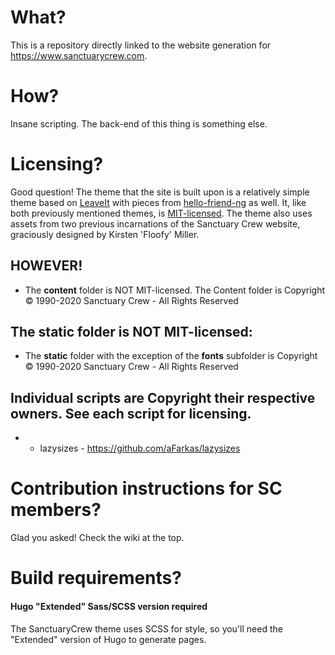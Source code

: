 # What?

This is a repository directly linked to the website generation for https://www.sanctuarycrew.com.

# How?

Insane scripting. The back-end of this thing is something else.

# Licensing?

Good question! The theme that the site is built upon is a relatively simple theme based on [LeaveIt](https://github.com/liuzc/LeaveIt) with pieces from [hello-friend-ng](https://github.com/rhazdon/hugo-theme-hello-friend-ng) as well. It, like both previously mentioned themes, is [MIT-licensed](https://github.com/SanctuaryCrew/scwebsite/blob/master/themes/SanctuaryCrew/LICENSE.md). The theme also uses assets from two previous incarnations of the Sanctuary Crew website, graciously designed by Kirsten 'Floofy' Miller.

## HOWEVER!

* The **content** folder is NOT MIT-licensed. The Content folder is Copyright © 1990-2020 Sanctuary Crew - All Rights Reserved

## The **static** folder is NOT MIT-licensed:

* The **static** folder with the exception of the **fonts** subfolder is Copyright © 1990-2020 Sanctuary Crew - All Rights Reserved

## Individual scripts are Copyright their respective owners. See each script for licensing.
* * lazysizes - https://github.com/aFarkas/lazysizes


# Contribution instructions for SC members?

Glad you asked! Check the wiki at the top.

# Build requirements?

#### Hugo "Extended" Sass/SCSS version required

The SanctuaryCrew theme uses SCSS for style, so you'll need the "Extended" version of Hugo to generate pages.
